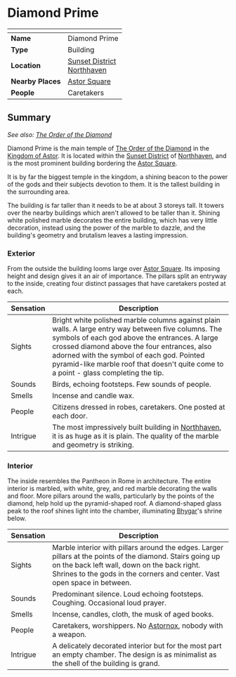 # Diamond Prime

| []() | |
| --- | --- |
| **Name** | Diamond Prime |
| **Type** | Building |
| **Location** | [Sunset District](sunset-district.md)<br />[Northhaven](../README.md) |
| **Nearby Places** | [Astor Square](astor-square.md) |
| **People** | Caretakers |

## Summary

*See also: [The Order of the Diamond](../../../../../gods/the-order-of-the-diamond.md)*

Diamond Prime is the main temple of [The Order of the Diamond](../../../../../gods/the-order-of-the-diamond.md) in the [Kingdom of Astor](../../../README.md). It is located within the [Sunset District](sunset-district.md) of [Northhaven](../README.md), and is the most prominent building bordering the [Astor Square](astor-square.md).

It is by far the biggest temple in the kingdom, a shining beacon to the power of the gods and their subjects devotion to them. It is the tallest building in the surrounding area.

The building is far taller than it needs to be at about 3 storeys tall. It towers over the nearby buildings which aren't allowed to be taller than it. Shining white polished marble decorates the entire building, which has very little decoration, instead using the power of the marble to dazzle, and the building's geometry and brutalism leaves a lasting impression.

### Exterior

From the outside the building looms large over [Astor Square](astor-square.md). Its imposing height and design gives it an air of importance. The pillars split an entryway to the inside, creating four distinct passages that have caretakers posted at each.

| Sensation | Description |
| ---- | --- |
| Sights | Bright white polished marble columns against plain walls. A large entry way between five columns. The symbols of each god above the entrances. A large crossed diamond above the four entrances, also adorned with the symbol of each god. Pointed pyramid-like marble roof that doesn't quite come to a point - glass completing the tip. |
| Sounds | Birds, echoing footsteps. Few sounds of people. |
| Smells | Incense and candle wax. |
| People | Citizens dressed in robes, caretakers. One posted at each door. |
| Intrigue | The most impressively built building in [Northhaven](../README.md), it is as huge as it is plain. The quality of the marble and geometry is striking. |

### Interior

The inside resembles the Pantheon in Rome in architecture. The entire interior is marbled, with white, grey, and red marble decorating the walls and floor. More pillars around the walls, particularly by the points of the diamond, help hold up the pyramid-shaped roof. A diamond-shaped glass peak to the roof shines light into the chamber, illuminating [Bhygar](../../../../../gods/gods/bhygar.md)'s shrine below.

| Sensation | Description |
| ---- | --- |
| Sights | Marble interior with pillars around the edges. Larger pillars at the points of the diamond. Stairs going up on the back left wall, down on the back right. Shrines to the gods in the corners and center. Vast open space in between. |
| Sounds | Predominant silence. Loud echoing footsteps. Coughing. Occasional loud prayer. |
| Smells | Incense, candles, cloth, the musk of aged books. |
| People | Caretakers, worshippers. No [Astornox](../../../organisations/astornox.md), nobody with a weapon. |
| Intrigue | A delicately decorated interior but for the most part an empty chamber. The design is as minimalist as the shell of the building is grand. |
